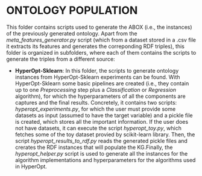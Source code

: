 # ONTOLOGY POPULATION

This folder contains scripts used to generate the ABOX (i.e., the instances) of the previously generated ontology. Apart from the *meta_features_generator.py* script (which from a dataset stored in a .csv file it extracts its features and generates the correponding RDF triples), this folder is organized in subfolders, where each of them contains the scripts to generate the triples from a different source:

- **HyperOpt-Sklearn**: In this folder, the scripts to generate ontology instances from HyperOpt-Sklearn experiments can be found. With HyperOpt-Sklearn some basic pipelines are created (i.e., they contain up to one *Preprocessing* step plus a *Classification* or *Regression* algorithm), for which the hyperparameters of all the components are captures and the final results. Concretely, it contains two scripts: *hyperopt_experiments.py*, for which the user must provide some datasets as input (assumed to have the target variable) and a pickle file is created, which stores all the important information. If the user does not have datasets, it can execute the script *hyperopt_toy.py*, which fetches some of the toy dataset provied by scikit-learn library. Then, the script *hyperopt_results_to_rdf.py* reads the generated pickle files and crerates the RDF instances that will populate the KG.Finally, the *hyperopt_helper.py* script is used to generate all the instances for the algorithm implementations and hyperparameters for the algorithms used in HyperOpt.

